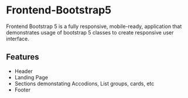 # Frontend-Bootstrap5
Frontend Bootstrap 5 is a fully responsive, mobile-ready, application that demonstrates usage of bootstrap 5 classes to create responsive user interface.


## Features
- Header
- Landing Page
- Sections demonstating Accodions, List groups, cards, etc
- Footer
